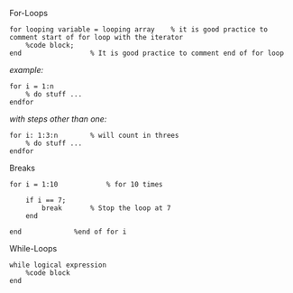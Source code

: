 
For-Loops

	for looping variable = looping array	% it is good practice to comment start of for loop with the iterator
		%code block;
	end					% It is good practice to comment end of for loop

   *example:*
   
   	for i = 1:n
		% do stuff ...
	endfor
	
   *with steps other than one:*
   
   	for i: 1:3:n 		% will count in threes
		% do stuff ...
	endfor

Breaks

	for i = 1:10			% for 10 times

		if i == 7;
			break		% Stop the loop at 7 
		end

	end				%end of for i

While-Loops

	while logical expression
		%code block
	end	


